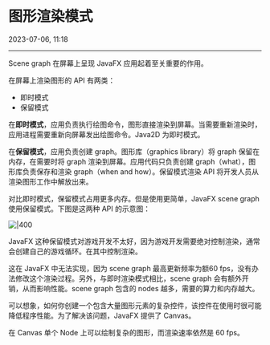 # 图形渲染模式

2023-07-06, 11:18
****
Scene graph 在屏幕上呈现 JavaFX 应用起着至关重要的作用。

在屏幕上渲染图形的 API 有两类：

- 即时模式
- 保留模式

在**即时模式**，应用负责执行绘图命令，图形直接渲染到屏幕。当需要重新渲染时，应用进程需要重新向屏幕发出绘图命令。Java2D 为即时模式。

在**保留模式**，应用负责创建 graph。图形库（graphics library）将 graph 保留在内存，在需要时将 graph 渲染到屏幕。应用代码只负责创建 graph（what），图形库负责保存和渲染 graph（when and how）。保留模式渲染 API 将开发人员从渲染图形工作中解放出来。

对比即时模式，保留模式占用更多内存。但是使用更简单，JavaFX scene graph 使用保留模式。下图是这两种 API 的示意图：

![|400](Pasted%20image%2020230706111657.png)

JavaFX 这种保留模式对游戏开发不太好，因为游戏开发需要绝对控制渲染，通常会创建自己的游戏循环。在其中控制渲染。

这在 JavaFX 中无法实现，因为 scene graph 最高更新频率为额60 fps，没有办法修改这个渲染过程。另外，与即时渲染模式相比，scene graph 会有额外开销，从而影响性能。scene graph 包含的 nodes 越多，需要的算力和内存越大。

可以想象，如何你创建一个包含大量图形元素的复杂控件，该控件在使用时很可能降低程序性能。为了解决该问题，JavaFX 提供了 Canvas。

在 Canvas 单个 Node 上可以绘制复杂的图形，而渲染速率依然是 60 fps。
